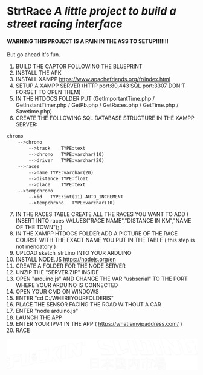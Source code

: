 # StrtRace *A little project to build a street racing interface*

#### WARNING THIS PROJECT IS A PAIN IN THE ASS TO SETUP!!!!!!! 
But go ahead it's fun.


1) BUILD THE CAPTOR FOLLOWING THE BLUEPRINT
2) INSTALL THE APK
3) INSTALL XAMPP https://www.apachefriends.org/fr/index.html
4) SETUP A XAMPP SERVER (HTTP port:80,443 SQL port:3307  DON'T FORGET TO OPEN THEM)
5) IN THE HTDOCS FOLDER PUT (GetImportantTime.php / GetInstantTimer.php / GetPb.php / GetRaces.php / GetTime.php / Savetime.php)
6) CREATE THE FOLLOWING SQL DATABASE STRUCTURE IN THE XAMPP SERVER:

```
chrono
    -->chrono
        -->track	TYPE:text
        -->chrono	TYPE:varchar(10)
        -->driver	TYPE:varchar(20)
    -->races
        -->name	TYPE:varchar(20)
        -->distance	TYPE:float
        -->place	TYPE:text
    -->tempchrono
        -->id   TYPE:int(11) AUTO_INCREMENT
        -->tempchrono	TYPE:varchar(10)
```
7) IN THE RACES TABLE CREATE ALL THE RACES YOU WANT TO ADD ( INSERT INTO races VALUES("RACE NAME","DISTANCE IN KM","NAME OF THE TOWN"); )
8) IN THE XAMPP HTDOCS FOLDER ADD A PICTURE OF THE RACE COURSE WITH THE EXACT NAME YOU PUT IN THE TABLE ( this step is not mendatory )
9) UPLOAD sketch_strt.ino INTO YOUR ARDUINO
10) INSTALL NODE.JS https://nodejs.org/en
11) CREATE A FOLDER FOR THE NODE SERVER
12) UNZIP THE "SERVER.ZIP" INSIDE
13) OPEN "arduino.js" AND CHANGE THE VAR "usbserial" TO THE PORT WHERE YOUR ARDUINO IS CONNECTED
14) OPEN YOUR CMD ON WINDOWS 
15) ENTER "cd C:/WHEREYOURFOLDERIS"
16) PLACE THE SENSOR FACING THE ROAD WITHOUT A CAR
17) ENTER "node arduino.js"
18) LAUNCH THE APP
19) ENTER YOUR IPV4 IN THE APP ( https://whatismyipaddress.com/ )
20) RACE





![Brought to you by M.DEZEQUE from FKNSLIDING](https://raw.githubusercontent.com/star45ter/StrtRace/main/fuckinsliding_logo.png)
